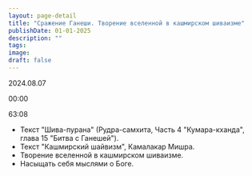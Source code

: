 ```yaml
---
layout: page-detail
title: "Сражение Ганеши. Творение вселенной в кашмирском шиваизме"
publishDate: 01-01-2025
description: ""
tags:
image:
draft: false
---
```


2024.08.07

00:00 

63:08 

* Текст "Шива-пурана" (Рудра-самхита, Часть 4 "Кумара-кханда", глава 15 "Битва с Ганешей").
* Текст "Кашмирский шайвизм", Камалакар Мишра.
* Творение вселенной в кашмирском шиваизме.
* Насыщать себя мыслями о Боге.

  
